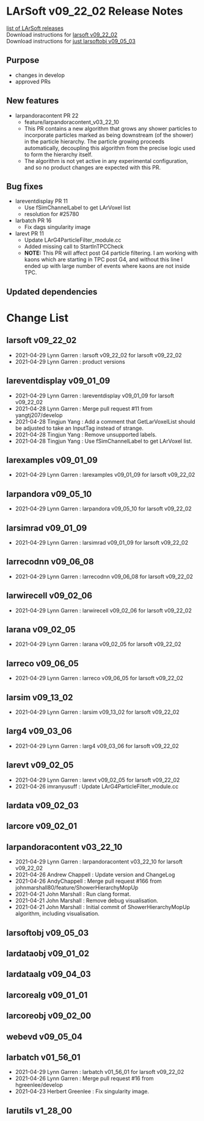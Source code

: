 # LArSoft v09_22_02 Release Notes



[list of LArSoft releases](LArSoft_release_list)  
Download instructions for [larsoft v09_22_02](https://scisoft.fnal.gov/scisoft/bundles/larsoft/v09_22_02/larsoft-v09_22_02.html)  
Download instructions for [just larsoftobj v09_05_03](https://scisoft.fnal.gov/scisoft/bundles/larsoftobj/v09_05_03/larsoftobj-v09_05_03.html)

## Purpose

-   changes in develop
-   approved PRs

## New features

-   larpandoracontent PR 22
    -   feature/larpandoracontent_v03_22_10
    -   This PR contains a new algorithm that grows any shower particles to incorporate particles marked as being downstream (of the shower) in the particle hierarchy. The particle growing proceeds automatically, decoupling this algorithm from the precise logic used to form the hierarchy itself.
    -   The algorithm is not yet active in any experimental configuration, and so no product changes are expected with this PR.

## Bug fixes

-   lareventdisplay PR 11
    -   Use fSimChannelLabel to get LArVoxel list
    -   resolution for \#25780
-   larbatch PR 16
    -   Fix dags singularity image
-   larevt PR 11
    -   Update LArG4ParticleFilter_module.cc
    -   Added missing call to StartInTPCCheck
    -   **NOTE:** This PR will affect post G4 particle filtering. I am working with kaons which are starting in TPC post G4, and without this line I ended up with large number of events where kaons are not inside TPC.

## Updated dependencies

# Change List

## larsoft v09_22_02

-   2021-04-29 Lynn Garren : larsoft v09_22_02 for larsoft v09_22_02
-   2021-04-29 Lynn Garren : product versions

## lareventdisplay v09_01_09

-   2021-04-29 Lynn Garren : lareventdisplay v09_01_09 for larsoft v09_22_02
-   2021-04-28 Lynn Garren : Merge pull request \#11 from yangtj207/develop
-   2021-04-28 Tingjun Yang : Add a comment that GetLarVoxelList should be adjusted to take an InputTag instead of strange.
-   2021-04-28 Tingjun Yang : Remove unsupported labels.
-   2021-04-28 Tingjun Yang : Use fSimChannelLabel to get LArVoxel list.

## larexamples v09_01_09

-   2021-04-29 Lynn Garren : larexamples v09_01_09 for larsoft v09_22_02

## larpandora v09_05_10

-   2021-04-29 Lynn Garren : larpandora v09_05_10 for larsoft v09_22_02

## larsimrad v09_01_09

-   2021-04-29 Lynn Garren : larsimrad v09_01_09 for larsoft v09_22_02

## larrecodnn v09_06_08

-   2021-04-29 Lynn Garren : larrecodnn v09_06_08 for larsoft v09_22_02

## larwirecell v09_02_06

-   2021-04-29 Lynn Garren : larwirecell v09_02_06 for larsoft v09_22_02

## larana v09_02_05

-   2021-04-29 Lynn Garren : larana v09_02_05 for larsoft v09_22_02

## larreco v09_06_05

-   2021-04-29 Lynn Garren : larreco v09_06_05 for larsoft v09_22_02

## larsim v09_13_02

-   2021-04-29 Lynn Garren : larsim v09_13_02 for larsoft v09_22_02

## larg4 v09_03_06

-   2021-04-29 Lynn Garren : larg4 v09_03_06 for larsoft v09_22_02

## larevt v09_02_05

-   2021-04-29 Lynn Garren : larevt v09_02_05 for larsoft v09_22_02
-   2021-04-26 imranyusuff : Update LArG4ParticleFilter_module.cc

## lardata v09_02_03

## larcore v09_02_01

## larpandoracontent v03_22_10

-   2021-04-29 Lynn Garren : larpandoracontent v03_22_10 for larsoft v09_22_02
-   2021-04-26 Andrew Chappell : Update version and ChangeLog
-   2021-04-26 AndyChappell : Merge pull request \#166 from johnmarshall80/feature/ShowerHierarchyMopUp
-   2021-04-21 John Marshall : Run clang format.
-   2021-04-21 John Marshall : Remove debug visualisation.
-   2021-04-21 John Marshall : Initial commit of ShowerHierarchyMopUp algorithm, including visualisation.

## larsoftobj v09_05_03

## lardataobj v09_01_02

## lardataalg v09_04_03

## larcorealg v09_01_01

## larcoreobj v09_02_00

## webevd v09_05_04

## larbatch v01_56_01

-   2021-04-29 Lynn Garren : larbatch v01_56_01 for larsoft v09_22_02
-   2021-04-26 Lynn Garren : Merge pull request \#16 from hgreenlee/develop
-   2021-04-23 Herbert Greenlee : Fix singularity image.

## larutils v1_28_00
